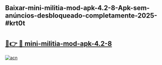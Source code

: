 ## Baixar-mini-militia-mod-apk-4.2-8-Apk-sem-anúncios-desbloqueado-completamente-2025-#krt0t

# <h2><a href="https://ainizakaria.my?title=mini-militia-mod-apk-4.2-8&ref=20M">🔗👉 🔴 mini-militia-mod-apk-4.2-8</a></h2>

[![acn](https://github.com/user-attachments/assets/0f9c940e-d8b0-45ae-aac7-cd30a18b3e1c)](https://ainizakaria.my?title=mini-militia-mod-apk-4.2-8&ref=20M)

